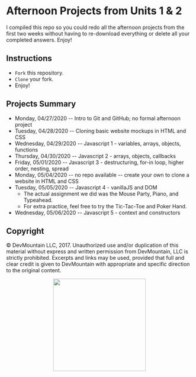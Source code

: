 # Afternoon Projects from Units 1 & 2

I compiled this repo so you could redo all the afternoon projects from the first two weeks without having to re-download everything or delete all your completed answers. Enjoy!

## Instructions

- `Fork` this repository.
- `Clone` your fork.
- Enjoy!

## Projects Summary

- Monday, 04/27/2020 -- Intro to Git and GitHub; no formal afternoon project
- Tuesday, 04/28/2020 -- Cloning basic website mockups in HTML and CSS
- Wednesday, 04/29/2020 -- Javascript 1 - variables, arrays, objects, functions
- Thursday, 04/30/2020 -- Javascript 2 - arrays, objects, callbacks
- Friday, 05/01/2020 -- Javascript 3 - destructuring, for-in loop, higher order, nesting, spread
- Monday, 05/04/2020 -- no repo available -- create your own to clone a website in HTML and CSS
- Tuesday, 05/05/2020 -- Javascript 4 - vanillaJS and DOM
    * The actual assignment we did was the Mouse Party, Piano, and Typeahead. 
    * For extra practice, feel free to try the Tic-Tac-Toe and Poker Hand.
- Wednesday, 05/06/2020 -- Javascript 5 - context and constructors




## Copyright

© DevMountain LLC, 2017. Unauthorized use and/or duplication of this material without express and written permission from DevMountain, LLC is strictly prohibited. Excerpts and links may be used, provided that full and clear credit is given to DevMountain with appropriate and specific direction to the original content.

<p align="center">
<img src="https://s3.amazonaws.com/devmountain/readme-logo.png" width="250">
</p>